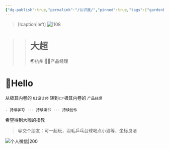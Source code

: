 ```yaml
---
{"dg-publish":true,"permalink":"/认识我/","pinned":true,"tags":["gardenEntry"],"created":"","updated":""}
---
```


> [!caption|left]
>![|108](https://raw.githubusercontent.com/mnigc/Drawing-bed/master/%E5%A4%B4%E5%83%8F.png?token=AF5LCCMV5OBWR7EBNL6O4VDE4S23O)

>># 大超
>>🌏杭州 👨‍💻产品经理



# 👋Hello

从极其内卷的 `UI设计师` 转到👉极其内卷的 `产品经理`

	- 持续学习 ··· 持续读书 ··· 持续创作

希望得到大咖的指教

>😀交个朋友：可一起玩，羽毛乒乓台球喝点小酒等，坐标良渚

![个人微信|200](https://raw.githubusercontent.com/mnigc/Drawing-bed/master/%E4%B8%AA%E4%BA%BA%E5%BE%AE%E4%BF%A1.png?token=AF5LCCPKVWJRICK73GYXAQLE4S23S)